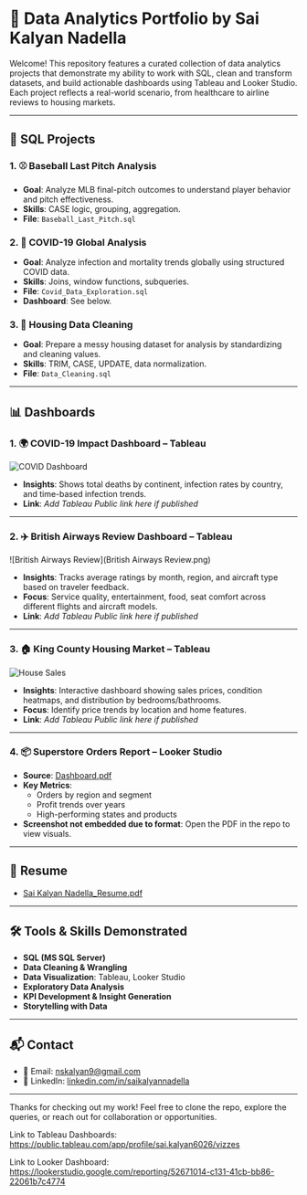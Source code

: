 # 🧠 Data Analytics Portfolio by Sai Kalyan Nadella

Welcome! This repository features a curated collection of data analytics projects that demonstrate my ability to work with SQL, clean and transform datasets, and build actionable dashboards using Tableau and Looker Studio. Each project reflects a real-world scenario, from healthcare to airline reviews to housing markets.

---

## 📁 SQL Projects

### 1. ⚾ Baseball Last Pitch Analysis
- **Goal**: Analyze MLB final-pitch outcomes to understand player behavior and pitch effectiveness.
- **Skills**: CASE logic, grouping, aggregation.
- **File**: `Baseball_Last_Pitch.sql`

### 2. 🦠 COVID-19 Global Analysis
- **Goal**: Analyze infection and mortality trends globally using structured COVID data.
- **Skills**: Joins, window functions, subqueries.
- **File**: `Covid_Data_Exploration.sql`
- **Dashboard**: See below.

### 3. 🧹 Housing Data Cleaning
- **Goal**: Prepare a messy housing dataset for analysis by standardizing and cleaning values.
- **Skills**: TRIM, CASE, UPDATE, data normalization.
- **File**: `Data_Cleaning.sql`

---

## 📊 Dashboards

### 1. 🌍 COVID-19 Impact Dashboard – Tableau

![COVID Dashboard](images/Analysis.png)

- **Insights**: Shows total deaths by continent, infection rates by country, and time-based infection trends.
- **Link**: *Add Tableau Public link here if published*

---

### 2. ✈️ British Airways Review Dashboard – Tableau

![British Airways Review](British Airways Review.png)

- **Insights**: Tracks average ratings by month, region, and aircraft type based on traveler feedback.
- **Focus**: Service quality, entertainment, food, seat comfort across different flights and aircraft models.
- **Link**: *Add Tableau Public link here if published*

---

### 3. 🏠 King County Housing Market – Tableau

![House Sales](images/House_Sales.png)

- **Insights**: Interactive dashboard showing sales prices, condition heatmaps, and distribution by bedrooms/bathrooms.
- **Focus**: Identify price trends by location and home features.
- **Link**: *Add Tableau Public link here if published*

---

### 4. 📦 Superstore Orders Report – Looker Studio

- **Source**: [Dashboard.pdf](./Dashboard.pdf)
- **Key Metrics**:
  - Orders by region and segment
  - Profit trends over years
  - High-performing states and products
- **Screenshot not embedded due to format**: Open the PDF in the repo to view visuals.

---

## 📄 Resume

- [Sai Kalyan Nadella_Resume.pdf](./Sai%20Kalyan%20Nadella_Resume.pdf)

---

## 🛠 Tools & Skills Demonstrated

- **SQL (MS SQL Server)**
- **Data Cleaning & Wrangling**
- **Data Visualization**: Tableau, Looker Studio
- **Exploratory Data Analysis**
- **KPI Development & Insight Generation**
- **Storytelling with Data**

---

## 📬 Contact

- 📧 Email: [nskalyan9@gmail.com](mailto:nskalyan9@gmail.com)
- 🔗 LinkedIn: [linkedin.com/in/saikalyannadella](https://www.linkedin.com/in/saikalyannadella)

---

Thanks for checking out my work! Feel free to clone the repo, explore the queries, or reach out for collaboration or opportunities.




Link to Tableau Dashboards: https://public.tableau.com/app/profile/sai.kalyan6026/vizzes

Link to Looker Dashboard: https://lookerstudio.google.com/reporting/52671014-c131-41cb-bb86-22061b7c4774
